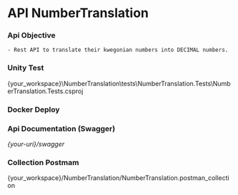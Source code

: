 # API NumberTranslation

### Api Objective
   
    - Rest API to translate their kwegonian numbers into DECIMAL numbers.

### Unity Test

{your_workspace}\NumberTranslation\tests\NumberTranslation.Tests\NumberTranslation.Tests.csproj   
    

### Docker Deploy




### Api Documentation (Swagger)

*{your-uri}/swagger*



### Collection Postmam

{your_workspace}/NumberTranslation/NumberTranslation.postman_collection
